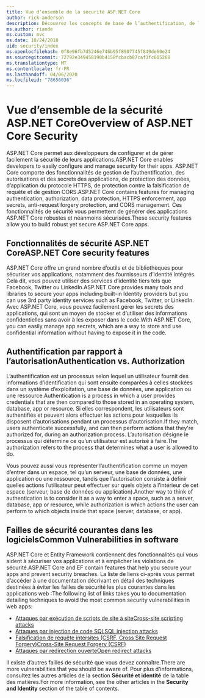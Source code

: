 ```yaml
---
title: Vue d’ensemble de la sécurité ASP.NET Core
author: rick-anderson
description: Découvrez les concepts de base de l’authentification, de l’autorisation et de la sécurité dans ASP.NET Core.
ms.author: riande
ms.custom: mvc
ms.date: 10/24/2018
uid: security/index
ms.openlocfilehash: 0f8e96fb7d5246e746b95f8907745f849de60e24
ms.sourcegitcommit: 72792e349458190b4158fcbacb87caf3fc605268
ms.translationtype: MT
ms.contentlocale: fr-FR
ms.lasthandoff: 04/06/2020
ms.locfileid: "78656036"
---
```

# <a name="overview-of-aspnet-core-security"></a><span data-ttu-id="e5a14-103">Vue d’ensemble de la sécurité ASP.NET Core</span><span class="sxs-lookup"><span data-stu-id="e5a14-103">Overview of ASP.NET Core Security</span></span>

<span data-ttu-id="e5a14-104">ASP.NET Core permet aux développeurs de configurer et de gérer facilement la sécurité de leurs applications.</span><span class="sxs-lookup"><span data-stu-id="e5a14-104">ASP.NET Core enables developers to easily configure and manage security for their apps.</span></span> <span data-ttu-id="e5a14-105">ASP.NET Core comporte des fonctionnalités de gestion de l’authentification, des autorisations et des secrets des applications, de protection des données, d’application du protocole HTTPS, de protection contre la falsification de requête et de gestion CORS.</span><span class="sxs-lookup"><span data-stu-id="e5a14-105">ASP.NET Core contains features for managing authentication, authorization, data protection, HTTPS enforcement, app secrets, anti-request forgery protection, and CORS management.</span></span> <span data-ttu-id="e5a14-106">Ces fonctionnalités de sécurité vous permettent de générer des applications ASP.NET Core robustes et néanmoins sécurisées.</span><span class="sxs-lookup"><span data-stu-id="e5a14-106">These security features allow you to build robust yet secure ASP.NET Core apps.</span></span>

## <a name="aspnet-core-security-features"></a><span data-ttu-id="e5a14-107">Fonctionnalités de sécurité ASP.NET Core</span><span class="sxs-lookup"><span data-stu-id="e5a14-107">ASP.NET Core security features</span></span>

<span data-ttu-id="e5a14-108">ASP.NET Core offre un grand nombre d’outils et de bibliothèques pour sécuriser vos applications, notamment des fournisseurs d’identité intégrés. Cela dit, vous pouvez utiliser des services d’identité tiers tels que Facebook, Twitter ou LinkedIn.</span><span class="sxs-lookup"><span data-stu-id="e5a14-108">ASP.NET Core provides many tools and libraries to secure your apps including built-in Identity providers but you can use 3rd party identity services such as Facebook, Twitter, or LinkedIn.</span></span> <span data-ttu-id="e5a14-109">Avec ASP.NET Core, vous pouvez facilement gérer les secrets des applications, qui sont un moyen de stocker et d’utiliser des informations confidentielles sans avoir à les exposer dans le code.</span><span class="sxs-lookup"><span data-stu-id="e5a14-109">With ASP.NET Core, you can easily manage app secrets, which are a way to store and use confidential information without having to expose it in the code.</span></span>

## <a name="authentication-vs-authorization"></a><span data-ttu-id="e5a14-110">Authentification par rapport à l’autorisation</span><span class="sxs-lookup"><span data-stu-id="e5a14-110">Authentication vs. Authorization</span></span>

<span data-ttu-id="e5a14-111">L’authentification est un processus selon lequel un utilisateur fournit des informations d’identification qui sont ensuite comparées à celles stockées dans un système d’exploitation, une base de données, une application ou une ressource.</span><span class="sxs-lookup"><span data-stu-id="e5a14-111">Authentication is a process in which a user provides credentials that are then compared to those stored in an operating system, database, app or resource.</span></span> <span data-ttu-id="e5a14-112">Si elles correspondent, les utilisateurs sont authentifiés et peuvent alors effectuer les actions pour lesquelles ils disposent d’autorisations pendant un processus d’autorisation.</span><span class="sxs-lookup"><span data-stu-id="e5a14-112">If they match, users authenticate successfully, and can then perform actions that they're authorized for, during an authorization process.</span></span> <span data-ttu-id="e5a14-113">L’autorisation désigne le processus qui détermine ce qu’un utilisateur est autorisé à faire.</span><span class="sxs-lookup"><span data-stu-id="e5a14-113">The authorization refers to the process that determines what a user is allowed to do.</span></span>

<span data-ttu-id="e5a14-114">Vous pouvez aussi vous représenter l’authentification comme un moyen d’entrer dans un espace, tel qu’un serveur, une base de données, une application ou une ressource, tandis que l’autorisation consiste à définir quelles actions l’utilisateur peut effectuer sur quels objets à l’intérieur de cet espace (serveur, base de données ou application).</span><span class="sxs-lookup"><span data-stu-id="e5a14-114">Another way to think of authentication is to consider it as a way to enter a space, such as a server, database, app or resource, while authorization is which actions the user can perform to which objects inside that space (server, database, or app).</span></span>

## <a name="common-vulnerabilities-in-software"></a><span data-ttu-id="e5a14-115">Failles de sécurité courantes dans les logiciels</span><span class="sxs-lookup"><span data-stu-id="e5a14-115">Common Vulnerabilities in software</span></span>

<span data-ttu-id="e5a14-116">ASP.NET Core et Entity Framework contiennent des fonctionnalités qui vous aident à sécuriser vos applications et à empêcher les violations de sécurité.</span><span class="sxs-lookup"><span data-stu-id="e5a14-116">ASP.NET Core and EF contain features that help you secure your apps and prevent security breaches.</span></span> <span data-ttu-id="e5a14-117">La liste de liens ci-après vous permet d’accéder à une documentation décrivant en détail des techniques destinées à éviter les failles de sécurité les plus courantes dans les applications web :</span><span class="sxs-lookup"><span data-stu-id="e5a14-117">The following list of links takes you to documentation detailing techniques to avoid the most common security vulnerabilities in web apps:</span></span>

* [<span data-ttu-id="e5a14-118">Attaques par exécution de scripts de site à site</span><span class="sxs-lookup"><span data-stu-id="e5a14-118">Cross-site scripting attacks</span></span>](xref:security/cross-site-scripting)
* [<span data-ttu-id="e5a14-119">Attaques par injection de code SQL</span><span class="sxs-lookup"><span data-stu-id="e5a14-119">SQL injection attacks</span></span>](/ef/core/querying/raw-sql)
* [<span data-ttu-id="e5a14-120">Falsification de requête intersites (CSRF, Cross Site Request Forgery)</span><span class="sxs-lookup"><span data-stu-id="e5a14-120">Cross-Site Request Forgery (CSRF)</span></span>](xref:security/anti-request-forgery)
* [<span data-ttu-id="e5a14-121">Attaques par redirection ouverte</span><span class="sxs-lookup"><span data-stu-id="e5a14-121">Open redirect attacks</span></span>](xref:security/preventing-open-redirects)

<span data-ttu-id="e5a14-122">Il existe d’autres failles de sécurité que vous devez connaître.</span><span class="sxs-lookup"><span data-stu-id="e5a14-122">There are more vulnerabilities that you should be aware of.</span></span> <span data-ttu-id="e5a14-123">Pour plus d’informations, consultez les autres articles de la section **Sécurité et identité** de la table des matières.</span><span class="sxs-lookup"><span data-stu-id="e5a14-123">For more information, see the other articles in the **Security and Identity** section of the table of contents.</span></span>
